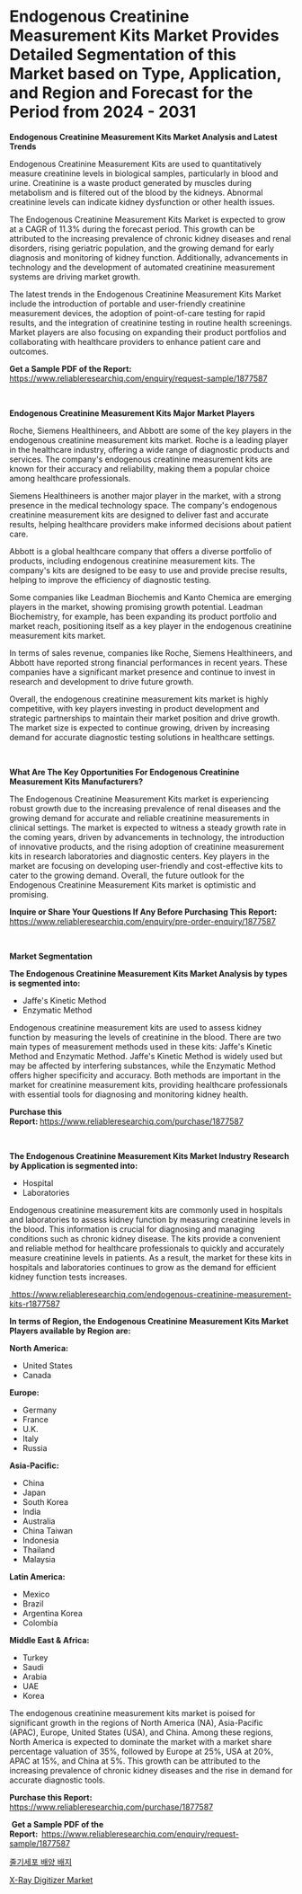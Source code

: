 <p><h1>Endogenous Creatinine Measurement Kits Market Provides Detailed Segmentation of this Market based on Type, Application, and Region and Forecast for the Period from 2024 - 2031</h1></p><p><strong>Endogenous Creatinine Measurement Kits Market Analysis and Latest Trends</strong></p>
<p><p>Endogenous Creatinine Measurement Kits are used to quantitatively measure creatinine levels in biological samples, particularly in blood and urine. Creatinine is a waste product generated by muscles during metabolism and is filtered out of the blood by the kidneys. Abnormal creatinine levels can indicate kidney dysfunction or other health issues.</p><p>The Endogenous Creatinine Measurement Kits Market is expected to grow at a CAGR of 11.3% during the forecast period. This growth can be attributed to the increasing prevalence of chronic kidney diseases and renal disorders, rising geriatric population, and the growing demand for early diagnosis and monitoring of kidney function. Additionally, advancements in technology and the development of automated creatinine measurement systems are driving market growth.</p><p>The latest trends in the Endogenous Creatinine Measurement Kits Market include the introduction of portable and user-friendly creatinine measurement devices, the adoption of point-of-care testing for rapid results, and the integration of creatinine testing in routine health screenings. Market players are also focusing on expanding their product portfolios and collaborating with healthcare providers to enhance patient care and outcomes.</p></p>
<p><strong>Get a Sample PDF of the Report:&nbsp;</strong> <a href="https://www.reliableresearchiq.com/enquiry/request-sample/1877587">https://www.reliableresearchiq.com/enquiry/request-sample/1877587</a></p>
<p>&nbsp;</p>
<p><strong>Endogenous Creatinine Measurement Kits Major Market Players</strong></p>
<p><p>Roche, Siemens Healthineers, and Abbott are some of the key players in the endogenous creatinine measurement kits market. Roche is a leading player in the healthcare industry, offering a wide range of diagnostic products and services. The company's endogenous creatinine measurement kits are known for their accuracy and reliability, making them a popular choice among healthcare professionals.</p><p>Siemens Healthineers is another major player in the market, with a strong presence in the medical technology space. The company's endogenous creatinine measurement kits are designed to deliver fast and accurate results, helping healthcare providers make informed decisions about patient care.</p><p>Abbott is a global healthcare company that offers a diverse portfolio of products, including endogenous creatinine measurement kits. The company's kits are designed to be easy to use and provide precise results, helping to improve the efficiency of diagnostic testing.</p><p>Some companies like Leadman Biochemis and Kanto Chemica are emerging players in the market, showing promising growth potential. Leadman Biochemistry, for example, has been expanding its product portfolio and market reach, positioning itself as a key player in the endogenous creatinine measurement kits market.</p><p>In terms of sales revenue, companies like Roche, Siemens Healthineers, and Abbott have reported strong financial performances in recent years. These companies have a significant market presence and continue to invest in research and development to drive future growth.</p><p>Overall, the endogenous creatinine measurement kits market is highly competitive, with key players investing in product development and strategic partnerships to maintain their market position and drive growth. The market size is expected to continue growing, driven by increasing demand for accurate diagnostic testing solutions in healthcare settings.</p></p>
<p>&nbsp;</p>
<p><strong>What Are The Key Opportunities For Endogenous Creatinine Measurement Kits Manufacturers?</strong></p>
<p><p>The Endogenous Creatinine Measurement Kits market is experiencing robust growth due to the increasing prevalence of renal diseases and the growing demand for accurate and reliable creatinine measurements in clinical settings. The market is expected to witness a steady growth rate in the coming years, driven by advancements in technology, the introduction of innovative products, and the rising adoption of creatinine measurement kits in research laboratories and diagnostic centers. Key players in the market are focusing on developing user-friendly and cost-effective kits to cater to the growing demand. Overall, the future outlook for the Endogenous Creatinine Measurement Kits market is optimistic and promising.</p></p>
<p><strong>Inquire or Share Your Questions If Any Before Purchasing This Report:</strong> <a href="https://www.reliableresearchiq.com/enquiry/pre-order-enquiry/1877587">https://www.reliableresearchiq.com/enquiry/pre-order-enquiry/1877587</a></p>
<p>&nbsp;</p>
<p><strong>Market Segmentation</strong></p>
<p><strong>The Endogenous Creatinine Measurement Kits Market Analysis by types is segmented into:</strong></p>
<p><ul><li>Jaffe's Kinetic Method</li><li>Enzymatic Method</li></ul></p>
<p><p>Endogenous creatinine measurement kits are used to assess kidney function by measuring the levels of creatinine in the blood. There are two main types of measurement methods used in these kits: Jaffe's Kinetic Method and Enzymatic Method. Jaffe's Kinetic Method is widely used but may be affected by interfering substances, while the Enzymatic Method offers higher specificity and accuracy. Both methods are important in the market for creatinine measurement kits, providing healthcare professionals with essential tools for diagnosing and monitoring kidney health.</p></p>
<p><strong>Purchase this Report:&nbsp;</strong><a href="https://www.reliableresearchiq.com/purchase/1877587">https://www.reliableresearchiq.com/purchase/1877587</a></p>
<p>&nbsp;</p>
<p><strong>The Endogenous Creatinine Measurement Kits Market Industry Research by Application is segmented into:</strong></p>
<p><ul><li>Hospital</li><li>Laboratories</li></ul></p>
<p><p>Endogenous creatinine measurement kits are commonly used in hospitals and laboratories to assess kidney function by measuring creatinine levels in the blood. This information is crucial for diagnosing and managing conditions such as chronic kidney disease. The kits provide a convenient and reliable method for healthcare professionals to quickly and accurately measure creatinine levels in patients. As a result, the market for these kits in hospitals and laboratories continues to grow as the demand for efficient kidney function tests increases.</p></p>
<p><a href="https://www.reliableresearchiq.com/endogenous-creatinine-measurement-kits-r1877587">&nbsp;https://www.reliableresearchiq.com/endogenous-creatinine-measurement-kits-r1877587</a></p>
<p><strong>In terms of Region, the Endogenous Creatinine Measurement Kits Market Players available by Region are:</strong></p>
<p>
    <p> <strong> North America: </strong>
        <ul>
            <li>United States</li>
            <li>Canada</li>
        </ul>
        </p> 
    <p> <strong> Europe: </strong>
        <ul>
            <li>Germany</li>
            <li>France</li>
            <li>U.K.</li>
            <li>Italy</li>
            <li>Russia</li>
        </ul>
        </p> 
    <p> <strong> Asia-Pacific: </strong>
        <ul>
            <li>China</li>
            <li>Japan</li>
            <li>South Korea</li>
            <li>India</li>
            <li>Australia</li>
            <li>China Taiwan</li>
            <li>Indonesia</li>
            <li>Thailand</li>
            <li>Malaysia</li>
        </ul>
        </p> 
    <p> <strong> Latin America: </strong>
        <ul>
            <li>Mexico</li>
            <li>Brazil</li>
            <li>Argentina Korea</li>
            <li>Colombia</li>
        </ul>
        </p> 
    <p> <strong> Middle East & Africa: </strong>
        <ul>
            <li>Turkey</li>
            <li>Saudi</li>
            <li>Arabia</li>
            <li>UAE</li>
            <li>Korea</li>
        </ul>
    </p>
    </p>
<p><p>The endogenous creatinine measurement kits market is poised for significant growth in the regions of North America (NA), Asia-Pacific (APAC), Europe, United States (USA), and China. Among these regions, North America is expected to dominate the market with a market share percentage valuation of 35%, followed by Europe at 25%, USA at 20%, APAC at 15%, and China at 5%. This growth can be attributed to the increasing prevalence of chronic kidney diseases and the rise in demand for accurate diagnostic tools.</p></p>
<p><strong>Purchase this Report: </strong><a href="https://www.reliableresearchiq.com/purchase/1877587">https://www.reliableresearchiq.com/purchase/1877587</a></p>
<p>&nbsp;<strong>Get a Sample PDF of the Report:&nbsp;&nbsp;</strong><a href="https://www.reliableresearchiq.com/enquiry/request-sample/1877587">https://www.reliableresearchiq.com/enquiry/request-sample/1877587</a></p>
<p><strong></strong></p>
<p><p><a href="https://github.com/mpodehpw07370073/Market-Research-Report-List-3/blob/main/419820077042.md">줄기세포 배양 배지</a></p><p><a href="https://github.com/AKSHATREPORTPRIME/Market-Research-Report-List-5/blob/main/x-ray-digitizer-market.md">X-Ray Digitizer Market</a></p></p>